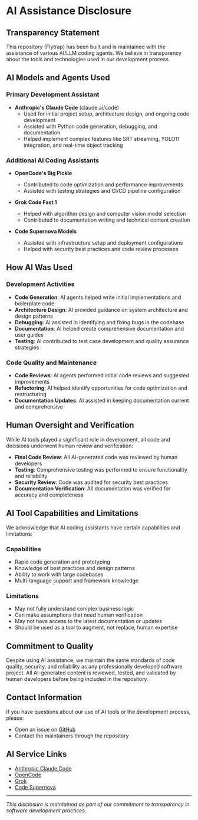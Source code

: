 # AI Assistance Disclosure

## Transparency Statement

This repository (Flytrap) has been built and is maintained with the assistance of various AI/LLM coding agents. We believe in transparency about the tools and technologies used in our development process.

## AI Models and Agents Used

### Primary Development Assistant
- **Anthropic's Claude Code** (claude.ai/code)
  - Used for initial project setup, architecture design, and ongoing code development
  - Assisted with Python code generation, debugging, and documentation
  - Helped implement complex features like SRT streaming, YOLO11 integration, and real-time object tracking

### Additional AI Coding Assistants
- **OpenCode's Big Pickle**
  - Contributed to code optimization and performance improvements
  - Assisted with testing strategies and CI/CD pipeline configuration

- **Grok Code Fast 1**
  - Helped with algorithm design and computer vision model selection
  - Contributed to documentation writing and technical content creation

- **Code Supernova Models**
  - Assisted with infrastructure setup and deployment configurations
  - Helped with security best practices and code review processes

## How AI Was Used

### Development Activities
- **Code Generation**: AI agents helped write initial implementations and boilerplate code
- **Architecture Design**: AI provided guidance on system architecture and design patterns
- **Debugging**: AI assisted in identifying and fixing bugs in the codebase
- **Documentation**: AI helped create comprehensive documentation and user guides
- **Testing**: AI contributed to test case development and quality assurance strategies

### Code Quality and Maintenance
- **Code Reviews**: AI agents performed initial code reviews and suggested improvements
- **Refactoring**: AI helped identify opportunities for code optimization and restructuring
- **Documentation Updates**: AI assisted in keeping documentation current and comprehensive

## Human Oversight and Verification

While AI tools played a significant role in development, all code and decisions underwent human review and verification:

- **Final Code Review**: All AI-generated code was reviewed by human developers
- **Testing**: Comprehensive testing was performed to ensure functionality and reliability
- **Security Review**: Code was audited for security best practices
- **Documentation Verification**: All documentation was verified for accuracy and completeness

## AI Tool Capabilities and Limitations

We acknowledge that AI coding assistants have certain capabilities and limitations:

### Capabilities
- Rapid code generation and prototyping
- Knowledge of best practices and design patterns
- Ability to work with large codebases
- Multi-language support and framework knowledge

### Limitations
- May not fully understand complex business logic
- Can make assumptions that need human verification
- May not have access to the latest documentation or updates
- Should be used as a tool to augment, not replace, human expertise

## Commitment to Quality

Despite using AI assistance, we maintain the same standards of code quality, security, and reliability as any professionally developed software project. All AI-generated content is reviewed, tested, and validated by human developers before being included in the repository.

## Contact Information

If you have questions about our use of AI tools or the development process, please:

- Open an issue on [GitHub](https://github.com/five59/flytrap/issues)
- Contact the maintainers through the repository

## AI Service Links

- [Anthropic Claude Code](https://claude.ai/code)
- [OpenCode](https://opencode.ai)
- [Grok](https://x.ai/grok)
- [Code Supernova](https://codesupernova.ai)

---

*This disclosure is maintained as part of our commitment to transparency in software development practices.*
